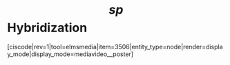 # $$sp$$ Hybridization


<media-video>[ciscode|rev=1|tool=elmsmedia|item=3506|entity_type=node|render=display_mode|display_mode=mediavideo__poster]</media-video>

 